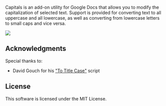 Capitals is an add-on utility for Google Docs that allows you to modify the capitalization of selected text. Support is provided for converting text to all uppercase and all lowercase, as well as converting from lowercase letters to small caps and vice versa.

[<img src="https://developer.chrome.com/webstore/images/ChromeWebStore_BadgeWBorder_v2_206x58.png"/>](https://chrome.google.com/webstore/detail/capitals/gikhmeoelppllhdbncgoalaaemdaphej)

## Acknowledgments ##

Special thanks to:

 - David Gouch for his ["To Title Case"](http://individed.com/code/to-title-case/) script

## License ##

This software is licensed under the MIT License.
